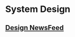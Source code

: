 # System Design

## <a href="https://github.com/ZSShen/Hacking-Tech-Interview/tree/main/SystemDesign/NewsFeed" target="_blank">Design NewsFeed</a>

